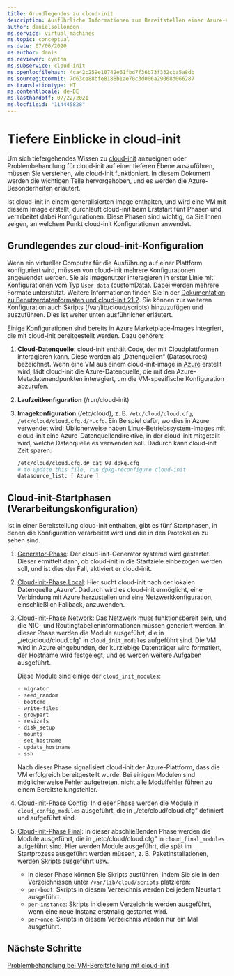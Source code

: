 ```yaml
---
title: Grundlegendes zu cloud-init
description: Ausführliche Informationen zum Bereitstellen einer Azure-VM mit cloud-init.
author: danielsollondon
ms.service: virtual-machines
ms.topic: conceptual
ms.date: 07/06/2020
ms.author: danis
ms.reviewer: cynthn
ms.subservice: cloud-init
ms.openlocfilehash: 4ca42c259e10742e61fbd7f36b73f332cba5a8db
ms.sourcegitcommit: 7d63ce88bfe8188b1ae70c3d006a29068d066287
ms.translationtype: HT
ms.contentlocale: de-DE
ms.lasthandoff: 07/22/2021
ms.locfileid: "114445828"
---
```

# <a name="diving-deeper-into-cloud-init"></a>Tiefere Einblicke in cloud-init
Um sich tiefergehendes Wissen zu [cloud-init](https://cloudinit.readthedocs.io/en/latest/index.html) anzueignen oder Problembehandlung für cloud-init auf einer tieferen Ebene auszuführen, müssen Sie verstehen, wie cloud-init funktioniert. In diesem Dokument werden die wichtigen Teile hervorgehoben, und es werden die Azure-Besonderheiten erläutert.

Ist cloud-init in einem generalisierten Image enthalten, und wird eine VM mit diesem Image erstellt, durchläuft cloud-init beim Erststart fünf Phasen und verarbeitet dabei Konfigurationen. Diese Phasen sind wichtig, da Sie Ihnen zeigen, an welchem Punkt cloud-init Konfigurationen anwendet. 


## <a name="understand-cloud-init-configuration"></a>Grundlegendes zur cloud-init-Konfiguration
Wenn ein virtueller Computer für die Ausführung auf einer Plattform konfiguriert wird, müssen von cloud-init mehrere Konfigurationen angewendet werden. Sie als Imagenutzer interagieren in erster Linie mit Konfigurationen vom Typ `User data` (customData). Dabei werden mehrere Formate unterstützt. Weitere Informationen finden Sie in der [Dokumentation zu Benutzerdatenformaten und cloud-init 21.2](https://cloudinit.readthedocs.io/en/latest/topics/format.html#user-data-formats). Sie können zur weiteren Konfiguration auch Skripts (/var/lib/cloud/scripts) hinzuzufügen und auszuführen. Dies ist weiter unten ausführlicher erläutert.

Einige Konfigurationen sind bereits in Azure Marketplace-Images integriert, die mit cloud-init bereitgestellt werden. Dazu gehören:

1. **Cloud-Datenquelle**: cloud-init enthält Code, der mit Cloudplattformen interagieren kann. Diese werden als „Datenquellen“ (Datasources) bezeichnet. Wenn eine VM aus einem cloud-init-image in [Azure](https://cloudinit.readthedocs.io/en/latest/topics/datasources/azure.html#azure) erstellt wird, lädt cloud-init die Azure-Datenquelle, die mit den Azure-Metadatenendpunkten interagiert, um die VM-spezifische Konfiguration abzurufen.
2. **Laufzeitkonfiguration** (/run/cloud-init)
3. **Imagekonfiguration** (/etc/cloud), z. B. `/etc/cloud/cloud.cfg`, `/etc/cloud/cloud.cfg.d/*.cfg`. Ein Beispiel dafür, wo dies in Azure verwendet wird: Üblicherweise haben Linux-Betriebssystem-Images mit cloud-init eine Azure-Datenquellendirektive, in der cloud-init mitgeteilt wird, welche Datenquelle es verwenden soll. Dadurch kann cloud-init Zeit sparen:

   ```bash
   /etc/cloud/cloud.cfg.d# cat 90_dpkg.cfg
   # to update this file, run dpkg-reconfigure cloud-init
   datasource_list: [ Azure ]
   ```


## <a name="cloud-init-boot-stages-processing-configuration"></a>Cloud-init-Startphasen (Verarbeitungskonfiguration)

Ist in einer Bereitstellung cloud-init enthalten, gibt es fünf Startphasen, in denen die Konfiguration verarbeitet wird und die in den Protokollen zu sehen sind.

1. [Generator-Phase](https://cloudinit.readthedocs.io/en/latest/topics/boot.html#generator): Der cloud-init-Generator systemd wird gestartet. Dieser ermittelt dann, ob cloud-init in die Startziele einbezogen werden soll, und ist dies der Fall, aktiviert er cloud-init. 

2. [Cloud-init-Phase Local](https://cloudinit.readthedocs.io/en/latest/topics/boot.html#local): Hier sucht cloud-init nach der lokalen Datenquelle „Azure“. Dadurch wird es cloud-init ermöglicht, eine Verbindung mit Azure herzustellen und eine Netzwerkkonfiguration, einschließlich Fallback, anzuwenden.

3. [Cloud-init-Phase Network](https://cloudinit.readthedocs.io/en/latest/topics/boot.html#network): Das Netzwerk muss funktionsbereit sein, und die NIC- und Routingtabelleninformationen müssen generiert werden. In dieser Phase werden die Module ausgeführt, die in „/etc/cloud/cloud.cfg“ in `cloud_init_modules` aufgeführt sind. Die VM wird in Azure eingebunden, der kurzlebige Datenträger wird formatiert, der Hostname wird festgelegt, und es werden weitere Aufgaben ausgeführt.

   Diese Module sind einige der `cloud_init_modules`:
   
   ```bash
   - migrator
   - seed_random
   - bootcmd
   - write-files
   - growpart
   - resizefs
   - disk_setup
   - mounts
   - set_hostname
   - update_hostname
   - ssh
   ```
   
   Nach dieser Phase signalisiert cloud-init der Azure-Plattform, dass die VM erfolgreich bereitgestellt wurde. Bei einigen Modulen sind möglicherweise Fehler aufgetreten, nicht alle Modulfehler führen zu einem Bereitstellungsfehler.

4. [Cloud-init-Phase Config](https://cloudinit.readthedocs.io/en/latest/topics/boot.html#config): In dieser Phase werden die Module in `cloud_config_modules` ausgeführt, die in „/etc/cloud/cloud.cfg“ definiert und aufgeführt sind.


5. [Cloud-init-Phase Final](https://cloudinit.readthedocs.io/en/latest/topics/boot.html#final): In dieser abschließenden Phase werden die Module ausgeführt, die in „/etc/cloud/cloud.cfg“ in `cloud_final_modules` aufgeführt sind. Hier werden Module ausgeführt, die spät im Startprozess ausgeführt werden müssen, z. B. Paketinstallationen, werden Skripts ausgeführt usw. 

   -   In dieser Phase können Sie Skripts ausführen, indem Sie sie in den Verzeichnissen unter `/var/lib/cloud/scripts` platzieren:
   - `per-boot`: Skripts in diesem Verzeichnis werden bei jedem Neustart ausgeführt.
   - `per-instance`: Skripts in diesem Verzeichnis werden ausgeführt, wenn eine neue Instanz erstmalig gestartet wird.
   - `per-once`: Skripts in diesem Verzeichnis werden nur ein Mal ausgeführt.

## <a name="next-steps"></a>Nächste Schritte

[Problembehandlung bei VM-Bereitstellung mit cloud-init](cloud-init-troubleshooting.md)
